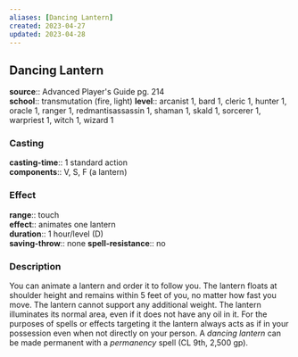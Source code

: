 ```yaml
---
aliases: [Dancing Lantern]
created: 2023-04-27
updated: 2023-04-28
---
```


## Dancing Lantern

**source**:: Advanced Player's Guide pg. 214  
**school**:: transmutation (fire, light)
**level**:: arcanist 1, bard 1, cleric 1, hunter 1, oracle 1, ranger 1, redmantisassassin 1, shaman 1, skald 1, sorcerer 1, warpriest 1, witch 1, wizard 1

### Casting

**casting-time**:: 1 standard action  
**components**:: V, S, F (a lantern)

### Effect

**range**:: touch  
**effect**:: animates one lantern  
**duration**:: 1 hour/level (D)  
**saving-throw**:: none
**spell-resistance**:: no

### Description

You can animate a lantern and order it to follow you. The lantern floats at shoulder height and remains within 5 feet of you, no matter how fast you move. The lantern cannot support any additional weight. The lantern illuminates its normal area, even if it does not have any oil in it. For the purposes of spells or effects targeting it the lantern always acts as if in your possession even when not directly on your person. A *dancing lantern* can be made permanent with a *permanency* spell (CL 9th, 2,500 gp).
